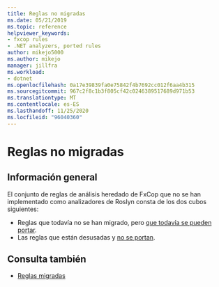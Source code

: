 ```yaml
---
title: Reglas no migradas
ms.date: 05/21/2019
ms.topic: reference
helpviewer_keywords:
- fxcop rules
- .NET analyzers, ported rules
author: mikejo5000
ms.author: mikejo
manager: jillfra
ms.workload:
- dotnet
ms.openlocfilehash: 0a17e39839fa0e75842f4b7692cc012f6aa4b315
ms.sourcegitcommit: 967c2f8c1b3f805cf42c0246389517689d971b53
ms.translationtype: MT
ms.contentlocale: es-ES
ms.lasthandoff: 11/25/2020
ms.locfileid: "96040360"
---
```

# <a name="unported-rules"></a>Reglas no migradas

## <a name="overview"></a>Información general

El conjunto de reglas de análisis heredado de FxCop que no se han implementado como analizadores de Roslyn consta de los dos cubos siguientes:
- Reglas que todavía no se han migrado, pero [que todavía se pueden portar](fxcop-unported-rules-may-get-ported.md).
- Las reglas que están desusadas y [no se portan](fxcop-unported-deprecated-rules.md).

## <a name="see-also"></a>Consulta también

- [Reglas migradas](fxcop-rule-port-status.md)
